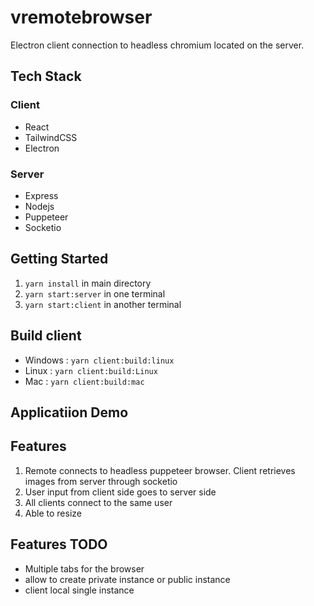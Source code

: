 # vremotebrowser
Electron client connection to headless chromium located on the server.

## Tech Stack

### Client

* React
* TailwindCSS
* Electron

### Server

* Express
* Nodejs
* Puppeteer
* Socketio

## Getting Started


1. `yarn install` in main directory
2. `yarn start:server` in one terminal
3. `yarn start:client` in another terminal

## Build client
* Windows : `yarn client:build:linux`
* Linux : `yarn client:build:Linux`
* Mac : `yarn client:build:mac`

## Applicatiion Demo

## Features
1. Remote connects to headless puppeteer browser. Client retrieves images from server through socketio
2. User input from client side goes to server side
3. All clients connect to the same user
4. Able to resize

## Features TODO

* Multiple tabs for the browser
* allow to create private instance or public instance
* client local single instance
